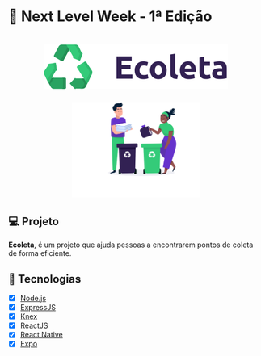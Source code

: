 # 🚀 Next Level Week - 1ª Edição

<h1 align="center">
  <img src="https://github.com/diegogasparcruz/next-level-1/blob/master/frontend/src/assets/logo.svg">
</h1>

<p align="center">
  <img alt="Frontend" src="https://github.com/diegogasparcruz/next-level-1/blob/master/frontend/src/assets/home-background.svg" width="50%">
</p>

## :computer: Projeto
**Ecoleta**, é um projeto que ajuda pessoas a encontrarem pontos de coleta de forma eficiente.

## :rocket: Tecnologias
- [x] [Node.js](https://nodejs.org/en)
- [x] [ExpressJS](https://expressjs.com/pt-br)
- [x] [Knex](http://knexjs.org)
- [x] [ReactJS](https://pt-br.reactjs.org)
- [x] [React Native](https://reactnative.dev)
- [x] [Expo](https://expo.io)
